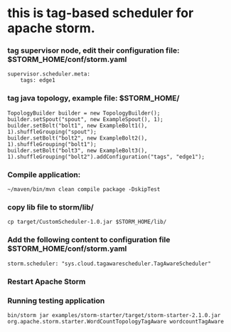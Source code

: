 # this is tag-based scheduler for apache storm.

### tag supervisor node, edit their configuration file: $STORM_HOME/conf/storm.yaml

```
supervisor.scheduler.meta:
    tags: edge1
```

### tag java topology, example file: $STORM_HOME/
	TopologyBuilder builder = new TopologyBuilder();
	builder.setSpout("spout", new ExampleSpout(), 1); builder.setBolt("bolt1", new ExampleBolt1(), 1).shuffleGrouping("spout");
	builder.setBolt("bolt2", new ExampleBolt2(), 1).shuffleGrouping("bolt1");
	builder.setBolt("bolt3", new ExampleBolt3(), 1).shuffleGrouping("bolt2").addConfiguration("tags", "edge1");

### Compile application:

	~/maven/bin/mvn clean compile package -DskipTest


### copy lib file to storm/lib/

	cp target/CustomScheduler-1.0.jar $STORM_HOME/lib/

### Add the following content to configuration file $STORM_HOME/conf/storm.yaml

	storm.scheduler: "sys.cloud.tagawarescheduler.TagAwareScheduler"

### Restart Apache Storm

### Running testing application

	bin/storm jar examples/storm-starter/target/storm-starter-2.1.0.jar org.apache.storm.starter.WordCountTopologyTagAware wordcountTagAware 

